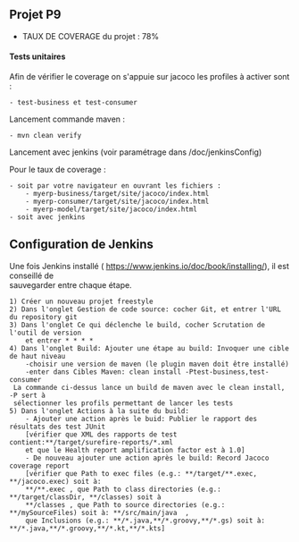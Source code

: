 ## Projet P9

* TAUX DE COVERAGE du projet : 78%
        
#### Tests unitaires
Afin de vérifier le coverage on s'appuie sur jacoco
les profiles à activer sont :
    
    - test-business et test-consumer
    

Lancement commande maven :

    - mvn clean verify

Lancement avec jenkins (voir paramétrage dans /doc/jenkinsConfig)

Pour le taux de coverage :

    - soit par votre navigateur en ouvrant les fichiers :
        - myerp-business/target/site/jacoco/index.html
        - myerp-consumer/target/site/jacoco/index.html
        - myerp-model/target/site/jacoco/index.html
    - soit avec jenkins

## Configuration de Jenkins
Une fois Jenkins installé ( https://www.jenkins.io/doc/book/installing/), il est conseillé de  
sauvegarder entre chaque étape.

    1) Créer un nouveau projet freestyle
    2) Dans l'onglet Gestion de code source: cocher Git, et entrer l'URL du repository git
    3) Dans l'onglet Ce qui déclenche le build, cocher Scrutation de l'outil de version  
        et entrer * * * *  
    4) Dans l'onglet Build: Ajouter une étape au build: Invoquer une cible de haut niveau  
        -choisir une version de maven (le plugin maven doit être installé)  
        -enter dans Cibles Maven: clean install -Ptest-business,test-consumer  
     La commande ci-dessus lance un build de maven avec le clean install, -P sert à  
     sélectionner les profils permettant de lancer les tests        
    5) Dans l'onglet Actions à la suite du build: 
        - Ajouter une action après le buid: Publier le rapport des résultats des test JUnit 
        [vérifier que XML des rapports de test contient:**/target/surefire-reports/*.xml  
        et que le Health report amplification factor est à 1.0]  
        - De nouveau ajouter une action après le build: Record Jacoco coverage report  
        [vérifier que Path to exec files (e.g.: **/target/**.exec, **/jacoco.exec) soit à:  
        **/**.exec , que Path to class directories (e.g.: **/target/classDir, **/classes) soit à  
        **/classes , que Path to source directories (e.g.: **/mySourceFiles) soit à: **/src/main/java  ,
        que Inclusions (e.g.: **/*.java,**/*.groovy,**/*.gs) soit à: **/*.java,**/*.groovy,**/*.kt,**/*.kts]

